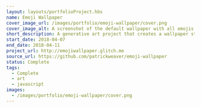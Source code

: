 ```yaml
---
layout: layouts/portfolioProject.hbs
name: Emoji Wallpaper
cover_image_url: /images/portfolio/emoji-wallpaper/cover.png
cover_image_alt: A screenshot of the default wallpaper with all emojis on Windows
short_description: A generative art project that creates a wallpaper style image from emojis.
start_date: 2018-04-07
end_date: 2018-04-11
project_url: http://emojiwallpaper.glitch.me
source_url: https://github.com/patrickweaver/emoji-wallpaper
status: Complete
tags:
  - Complete
  - art
  - javascript
images:
  - /images/portfolio/emoji-wallpaper/cover.png
---
```

